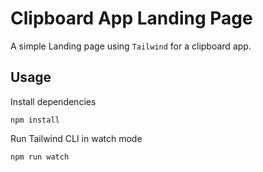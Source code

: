 # Clipboard App Landing Page

A simple Landing page using `Tailwind` for a clipboard app.

## Usage

Install dependencies

```
npm install
```

Run Tailwind CLI in watch mode

```
npm run watch
```
